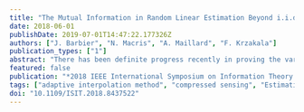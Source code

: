 ```yaml
---
title: "The Mutual Information in Random Linear Estimation Beyond i.i.d. Matrices"
date: 2018-06-01
publishDate: 2019-07-01T14:47:22.177326Z
authors: ["J. Barbier", "N. Macris", "A. Maillard", "F. Krzakala"]
publication_types: ["1"]
abstract: "There has been definite progress recently in proving the variational single-letter formula given by the heuristic replica method for various estimation problems. In particular, the replica formula for the mutual information in the case of noisy linear estimation with random i.i.d. matrices, a problem with applications ranging from compressed sensing to statistics, has been proven rigorously. In this contribution we go beyond the restrictive i.i.d. matrix assumption and discuss the formula proposed by Takeda, Uda, Kabashima and later by Tulino, Verdu, Caire and Shamai who used the replica method. Using the recently introduced adaptive interpolation method and random matrix theory, we prove this formula for a relevant large sub-class of rotationally invariant matrices."
featured: false
publication: "*2018 IEEE International Symposium on Information Theory (ISIT)*"
tags: ["adaptive interpolation method", "compressed sensing", "Estimation", "heuristic replica method", "interpolation", "Interpolation", "matrix algebra", "matrix assumption", "Matrix decomposition", "Multiaccess communication", "Mutual information", "Noise measurement", "noisy linear estimation", "random linear estimation", "random matrix theory", "random processes", "replica formula", "rotationally invariant matrices", "Standards", "variational single-letter formula"]
doi: "10.1109/ISIT.2018.8437522"
---
```


